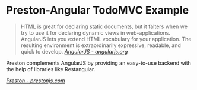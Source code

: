 # Preston-Angular TodoMVC Example

> HTML is great for declaring static documents, but it falters when we try to use it for declaring dynamic views in web-applications. AngularJS lets you extend HTML vocabulary for your application. The resulting environment is extraordinarily expressive, readable, and quick to develop.
> _[AngularJS - angularjs.org](http://angularjs.org)_

Preston complements AngularJS by providing an easy-to-use backend with the help of libraries like Restangular.

_[Preston - prestonjs.com](http://prestonjs.com)_

